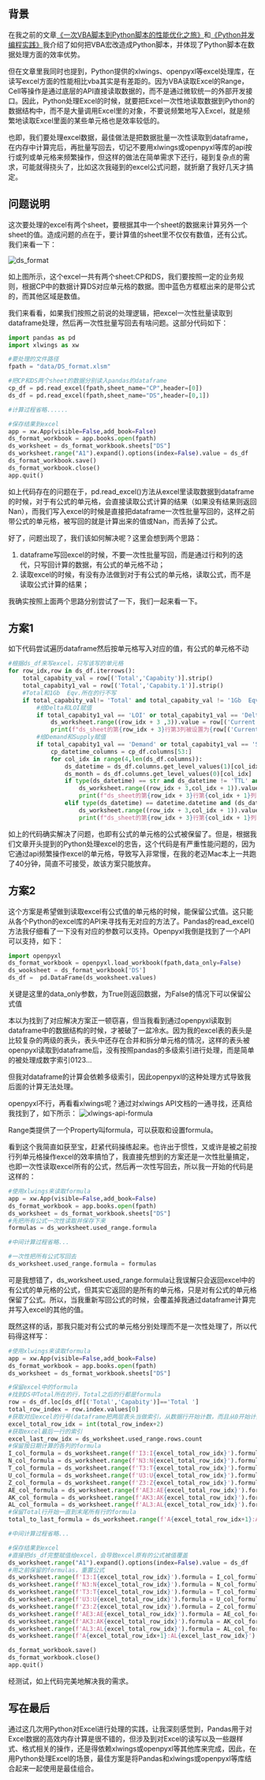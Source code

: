 ## **背景**

在我之前的文章[《一次VBA脚本到Python脚本的性能优化之旅》](https://github.com/xiaoyuge/Tech-Notes/blob/main/Python/%E4%B8%80%E6%AC%A1vba%E8%84%9A%E6%9C%AC%E5%88%B0python%E8%84%9A%E6%9C%AC%E7%9A%84%E6%80%A7%E8%83%BD%E4%BC%98%E5%8C%96%E4%B9%8B%E6%97%85.md)和[《Python并发编程实践》](https://github.com/xiaoyuge/Tech-Notes/blob/main/Python/Python%E5%B9%B6%E5%8F%91%E7%BC%96%E7%A8%8B%E5%AE%9E%E8%B7%B5.md)我介绍了如何把VBA宏改造成Python脚本，并体现了Python脚本在数据处理方面的效率优势。

但在文章里我同时也提到，Python提供的xlwings、openpyxl等excel处理库，在读写excel方面的性能相比vba其实是有差距的。因为VBA读取Excel的Range，Cell等操作是通过底层的API直接读取数据的，而不是通过微软统一的外部开发接口。因此，Python处理Excel的时候，就要把Excel一次性地读取数据到Python的数据结构中，而不是大量调用Excel里的对象，不要说频繁地写入Excel，就是频繁地读取Excel里面的某些单元格也是效率较低的。

也即，我们要处理excel数据，最佳做法是把数据批量一次性读取到dataframe，在内存中计算完后，再批量写回去，切记不要用xlwings或openpyxl等库的api按行或列或单元格来频繁操作，但这样的做法在简单需求下还行，碰到复杂点的需求，可能就得挠头了，比如这次我碰到的excel公式问题，就折磨了我好几天才搞定。

## **问题说明**

这次要处理的excel有两个sheet，要根据其中一个sheet的数据来计算另外一个sheet的值。造成问题的点在于，要计算值的sheet里不仅仅有数值，还有公式。我们来看一下：

![ds_format](https://github.com/xiaoyuge/Tech-Notes/blob/main/Python/resources/DS_format.png)

如上图所示，这个excel一共有两个sheet:CP和DS，我们要按照一定的业务规则，根据CP中的数据计算DS对应单元格的数据。图中蓝色方框框出来的是带公式的，而其他区域是数值。

我们来看看，如果我们按照之前说的处理逻辑，把excel一次性批量读取到dataframe处理，然后再一次性批量写回去有啥问题。这部分代码如下：

```Python
import pandas as pd
import xlwings as xw

#要处理的文件路径
fpath = "data/DS_format.xlsm"

#把CP和DS两个sheet的数据分别读入pandas的dataframe
cp_df = pd.read_excel(fpath,sheet_name="CP",header=[0])
ds_df = pd.read_excel(fpath,sheet_name="DS",header=[0,1])

#计算过程省略......

#保存结果到excel       
app = xw.App(visible=False,add_book=False)
ds_format_workbook = app.books.open(fpath)
ds_worksheet = ds_format_workbook.sheets["DS"]
ds_worksheet.range("A1").expand().options(index=False).value = ds_df 
ds_format_workbook.save()
ds_format_workbook.close()
app.quit()
```

如上代码存在的问题在于，pd.read_excel()方法从excel里读取数据到dataframe的时候，对于有公式的单元格，会直接读取公式计算的结果（如果没有结果则返回Nan），而我们写入excel的时候是直接把dataframe一次性批量写回的，这样之前带公式的单元格，被写回的就是计算出来的值或Nan，而丢掉了公式。

好了，问题出现了，我们该如何解决呢？这里会想到两个思路：

1. dataframe写回excel的时候，不要一次性批量写回，而是通过行和列的迭代，只写回计算的数据，有公式的单元格不动；
2. 读取excel的时候，有没有办法做到对于有公式的单元格，读取公式，而不是读取公式计算的结果；

我确实按照上面两个思路分别尝试了一下，我们一起来看一下。

## **方案1**

如下代码尝试遍历dataframe然后按单元格写入对应的值，有公式的单元格不动

```Python
#根据ds_df来写excel，只写该写的单元格
for row_idx,row in ds_df.iterrows():
    total_capabity_val = row[('Total','Capabity')].strip()
    total_capabity1_val = row[('Total','Capabity.1')].strip()
    #Total和1Gb  Eqv.所在的行不写
    if total_capabity_val!= 'Total' and total_capabity_val != '1Gb  Eqv.':
        #给Delta和LOI赋值
        if total_capabity1_val == 'LOI' or total_capabity1_val == 'Delta':
            ds_worksheet.range((row_idx + 3 ,3)).value = row[('Current week','BOH')]
            print(f"ds_sheet的第{row_idx + 3}行第3列被设置为{row[('Current week','BOH')]}") 
        #给Demand和Supply赋值
        if total_capabity1_val == 'Demand' or total_capabity1_val == 'Supply':
            cp_datetime_columns = cp_df.columns[53:]
            for col_idx in range(4,len(ds_df.columns)):
                ds_datetime = ds_df.columns.get_level_values(1)[col_idx]
                ds_month = ds_df.columns.get_level_values(0)[col_idx]
                if type(ds_datetime) == str and ds_datetime != 'TTL' and ds_datetime != 'Total' and (ds_datetime in cp_datetime_columns):
                    ds_worksheet.range((row_idx + 3,col_idx + 1)).value = row[(f'{ds_month}',f'{ds_datetime}')]
                    print(f"ds_sheet的第{row_idx + 3}行第{col_idx + 1}列被设置为{row[(f'{ds_month}',f'{ds_datetime}')]}") 
                elif type(ds_datetime) == datetime.datetime and (ds_datetime in cp_datetime_columns):
                    ds_worksheet.range((row_idx + 3,col_idx + 1)).value = row[(f'{ds_month}',ds_datetime)]     
                    print(f"ds_sheet的第{row_idx + 3}行第{col_idx + 1}列被设置为{row[(f'{ds_month}',ds_datetime)]}")   
```

如上的代码确实解决了问题，也即有公式的单元格的公式被保留了。但是，根据我们文章开头提到的Python处理excel的忠告，这个代码是有严重性能问题的，因为它通过api频繁操作excel的单元格，导致写入非常慢，在我的老迈Mac本上一共跑了40分钟，简直不可接受，故该方案只能放弃。

## **方案2**

这个方案是希望做到读取excel有公式值的单元格的时候，能保留公式值。这只能从各个Python的excel库的API来寻找有无对应的方法了。Pandas的read_excel()方法我仔细看了一下没有对应的参数可以支持。Openpyxl我倒是找到了一个API可以支持，如下：

```Python
import openpyxl
ds_format_workbook = openpyxl.load_workbook(fpath,data_only=False)
ds_wooksheet = ds_format_workbook['DS']
ds_df =  pd.DataFrame(ds_wooksheet.values)
```

关键是这里的data_only参数，为True则返回数据，为False的情况下可以保留公式值

本以为找到了对应解决方案正一顿窃喜，但当我看到通过openpyxl读取到dataframe中的数据结构的时候，才被破了一盆冷水。因为我的excel表的表头是比较复杂的两级的表头，表头中还存在合并和拆分单元格的情况，这样的表头被openpyxl读取到dataframe后，没有按照pandas的多级索引进行处理，而是简单的被处理成数字索引0123...

但我对dataframe的计算会依赖多级索引，因此openpyxl的这种处理方式导致我后面的计算无法处理。

openpyxl不行，再看看xlwings呢？通过对xlwings API文档的一通寻找，还真给我找到了，如下所示：
![xlwings-api-formula](https://github.com/xiaoyuge/Tech-Notes/blob/main/Python/resources/xlwings-api-formula)

Range类提供了一个Property叫formula，可以获取和设置formula。

看到这个我简直如获至宝，赶紧代码操练起来。也许出于惯性，又或许是被之前按行列单元格操作excel的效率搞怕了，我直接先想到的方案还是一次性批量搞定，也即一次性读取excel所有的公式，然后再一次性写回去，所以我一开始的代码是这样的：

```Python
#使用xlwings来读取formula
app = xw.App(visible=False,add_book=False)
ds_format_workbook = app.books.open(fpath)
ds_worksheet = ds_format_workbook.sheets["DS"]
#先把所有公式一次性读取并保存下来
formulas = ds_worksheet.used_range.formula

#中间计算过程省略...

#一次性把所有公式写回去
ds_worksheet.used_range.formula = formulas 
```

可是我想错了，ds_worksheet.used_range.formula让我误解只会返回excel中的有公式的单元格的公式，但其实它返回的是所有的单元格，只是对有公式的单元格保留了公式。所以，当我重新写回公式的时候，会覆盖掉我通过dataframe计算完并写入excel的其他的值。

既然这样的话，那我只能对有公式的单元格分别处理而不是一次性处理了，所以代码得这样写：

```Python
#使用xlwings来读取formula
app = xw.App(visible=False,add_book=False)
ds_format_workbook = app.books.open(fpath)
ds_worksheet = ds_format_workbook.sheets["DS"]

#保留excel中的formula
#找到DS中Total所在的行，Total之后的行都是formula
row = ds_df.loc[ds_df[('Total','Capabity')]=='Total ']
total_row_index = row.index.values[0]
#获取对应excel的行号(dataframe把两层表头当做索引，从数据行开始计数，而且从0开始计数。excel从表头就开始计数，而且从1开始计数)
excel_total_row_idx = int(total_row_index+2)
#获取excel最后一行的索引
excel_last_row_idx = ds_worksheet.used_range.rows.count
#保留按日期计算的各列的formula
I_col_formula = ds_worksheet.range(f'I3:I{excel_total_row_idx}').formula
N_col_formula = ds_worksheet.range(f'N3:N{excel_total_row_idx}').formula
T_col_formula = ds_worksheet.range(f'T3:T{excel_total_row_idx}').formula
U_col_formula = ds_worksheet.range(f'U3:U{excel_total_row_idx}').formula
Z_col_formula = ds_worksheet.range(f'Z3:Z{excel_total_row_idx}').formula
AE_col_formula = ds_worksheet.range(f'AE3:AE{excel_total_row_idx}').formula
AK_col_formula = ds_worksheet.range(f'AK3:AK{excel_total_row_idx}').formula
AL_col_formula = ds_worksheet.range(f'AL3:AL{excel_total_row_idx}').formula
#保留Total行开始一直到末尾所有行的formula
total_to_last_formula = ds_worksheet.range(f'A{excel_total_row_idx+1}:AL{excel_last_row_idx}').formula

#中间计算过程省略...

#保存结果到excel                 
#直接把ds_df完整赋值给excel，会导致excel原有的公式被值覆盖
ds_worksheet.range("A1").expand().options(index=False).value = ds_df 
#用之前保留的formulas，重置公式
ds_worksheet.range(f'I3:I{excel_total_row_idx}').formula = I_col_formula
ds_worksheet.range(f'N3:N{excel_total_row_idx}').formula = N_col_formula
ds_worksheet.range(f'T3:T{excel_total_row_idx}').formula = T_col_formula
ds_worksheet.range(f'U3:U{excel_total_row_idx}').formula = U_col_formula
ds_worksheet.range(f'Z3:Z{excel_total_row_idx}').formula = Z_col_formula
ds_worksheet.range(f'AE3:AE{excel_total_row_idx}').formula = AE_col_formula
ds_worksheet.range(f'AK3:AK{excel_total_row_idx}').formula = AK_col_formula
ds_worksheet.range(f'AL3:AL{excel_total_row_idx}').formula = AL_col_formula
ds_worksheet.range(f'A{excel_total_row_idx+1}:AL{excel_last_row_idx}').formula = total_to_last_formula

ds_format_workbook.save()
ds_format_workbook.close()
app.quit()
```

经测试，如上代码完美地解决我的需求。

## **写在最后**

通过这几次用Python对Excel进行处理的实践，让我深刻感觉到，Pandas用于对Excel数据的高效内存计算是很不错的，但涉及到对Excel的读写以及一些跟样式、格式相关的操作，还是得依赖xlwings或openpyxl等其他库来完成，因此，在用Python处理Excel的场景，最佳方案是将Pandas和xlwings或openpyxl等库结合起来一起使用是最佳组合。